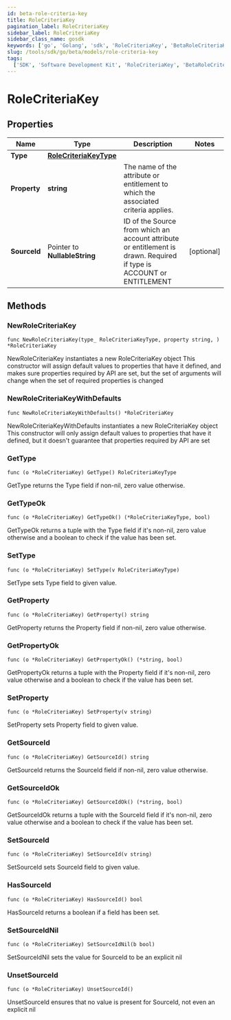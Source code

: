 ```yaml
---
id: beta-role-criteria-key
title: RoleCriteriaKey
pagination_label: RoleCriteriaKey
sidebar_label: RoleCriteriaKey
sidebar_class_name: gosdk
keywords: ['go', 'Golang', 'sdk', 'RoleCriteriaKey', 'BetaRoleCriteriaKey']
slug: /tools/sdk/go/beta/models/role-criteria-key
tags:
  ['SDK', 'Software Development Kit', 'RoleCriteriaKey', 'BetaRoleCriteriaKey']
---
```


# RoleCriteriaKey

## Properties

| Name | Type | Description | Notes |
| --- | --- | --- | --- |
| **Type** | [**RoleCriteriaKeyType**](role-criteria-key-type) |  |
| **Property** | **string** | The name of the attribute or entitlement to which the associated criteria applies. |
| **SourceId** | Pointer to **NullableString** | ID of the Source from which an account attribute or entitlement is drawn. Required if type is ACCOUNT or ENTITLEMENT | [optional] |

## Methods

### NewRoleCriteriaKey

`func NewRoleCriteriaKey(type_ RoleCriteriaKeyType, property string, ) *RoleCriteriaKey`

NewRoleCriteriaKey instantiates a new RoleCriteriaKey object This constructor will assign default values to properties that have it defined, and makes sure properties required by API are set, but the set of arguments will change when the set of required properties is changed

### NewRoleCriteriaKeyWithDefaults

`func NewRoleCriteriaKeyWithDefaults() *RoleCriteriaKey`

NewRoleCriteriaKeyWithDefaults instantiates a new RoleCriteriaKey object This constructor will only assign default values to properties that have it defined, but it doesn't guarantee that properties required by API are set

### GetType

`func (o *RoleCriteriaKey) GetType() RoleCriteriaKeyType`

GetType returns the Type field if non-nil, zero value otherwise.

### GetTypeOk

`func (o *RoleCriteriaKey) GetTypeOk() (*RoleCriteriaKeyType, bool)`

GetTypeOk returns a tuple with the Type field if it's non-nil, zero value otherwise and a boolean to check if the value has been set.

### SetType

`func (o *RoleCriteriaKey) SetType(v RoleCriteriaKeyType)`

SetType sets Type field to given value.

### GetProperty

`func (o *RoleCriteriaKey) GetProperty() string`

GetProperty returns the Property field if non-nil, zero value otherwise.

### GetPropertyOk

`func (o *RoleCriteriaKey) GetPropertyOk() (*string, bool)`

GetPropertyOk returns a tuple with the Property field if it's non-nil, zero value otherwise and a boolean to check if the value has been set.

### SetProperty

`func (o *RoleCriteriaKey) SetProperty(v string)`

SetProperty sets Property field to given value.

### GetSourceId

`func (o *RoleCriteriaKey) GetSourceId() string`

GetSourceId returns the SourceId field if non-nil, zero value otherwise.

### GetSourceIdOk

`func (o *RoleCriteriaKey) GetSourceIdOk() (*string, bool)`

GetSourceIdOk returns a tuple with the SourceId field if it's non-nil, zero value otherwise and a boolean to check if the value has been set.

### SetSourceId

`func (o *RoleCriteriaKey) SetSourceId(v string)`

SetSourceId sets SourceId field to given value.

### HasSourceId

`func (o *RoleCriteriaKey) HasSourceId() bool`

HasSourceId returns a boolean if a field has been set.

### SetSourceIdNil

`func (o *RoleCriteriaKey) SetSourceIdNil(b bool)`

SetSourceIdNil sets the value for SourceId to be an explicit nil

### UnsetSourceId

`func (o *RoleCriteriaKey) UnsetSourceId()`

UnsetSourceId ensures that no value is present for SourceId, not even an explicit nil
